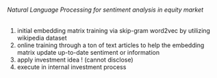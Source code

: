 ###### Natural Language Processing for sentiment analysis in equity market

1. initial embedding matrix training via skip-gram word2vec by utilizing wikipedia dataset
2. online training through a ton of text articles to help the embedding matrix update up-to-date sentiment or information
3. apply investment idea ! (cannot disclose)
4. execute in internal investment process

